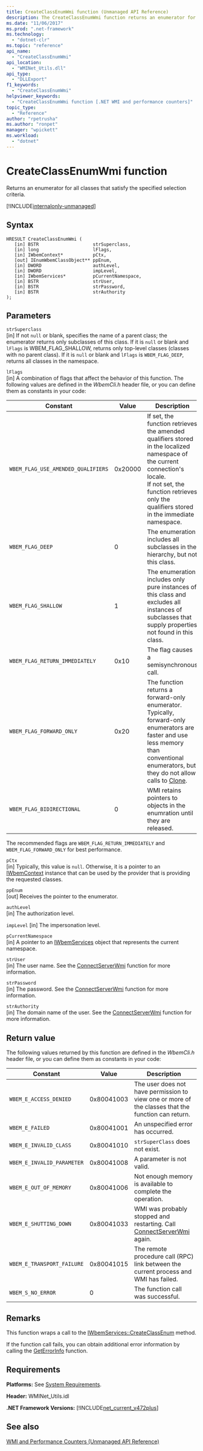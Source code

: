 ```yaml
---
title: CreateClassEnumWmi function (Unmanaged API Reference)
description: The CreateClassEnumWmi function returns an enumerator for all classes that satisfy specified criteria.
ms.date: "11/06/2017"
ms.prod: ".net-framework"
ms.technology: 
  - "dotnet-clr"
ms.topic: "reference"
api_name: 
  - "CreateClassEnumWmi"
api_location: 
  - "WMINet_Utils.dll"
api_type: 
  - "DLLExport"
f1_keywords: 
  - "CreateClassEnumWmi"
helpviewer_keywords: 
  - "CreateClassEnumWmi function [.NET WMI and performance counters]"
topic_type: 
  - "Reference"
author: "rpetrusha"
ms.author: "ronpet"
manager: "wpickett"
ms.workload: 
  - "dotnet"
---
```

# CreateClassEnumWmi function
Returns an enumerator for all classes that satisfy the specified selection criteria.  

[!INCLUDE[internalonly-unmanaged](../../../../includes/internalonly-unmanaged.md)]
  
## Syntax  
  
```  
HRESULT CreateClassEnumWmi (
   [in] BSTR                    strSuperclass,
   [in] long                    lFlags,
   [in] IWbemContext*           pCtx,
   [out] IEnumWbemClassObject** ppEnum,
   [in] DWORD                   authLevel,
   [in] DWORD                   impLevel,
   [in] IWbemServices*          pCurrentNamespace,
   [in] BSTR                    strUser,
   [in] BSTR                    strPassword,
   [in] BSTR                    strAuthority
); 
```  

## Parameters

`strSuperclass`    
[in] If not `null` or blank, specifies the name of a parent class; the enumerator returns only subclasses of this class. If it is `null` or blank and `lFlags` is WBEM_FLAG_SHALLOW, returns only top-level classes (classes with no parent class). If it is `null` or blank and `lFlags` is `WBEM_FLAG_DEEP`, returns all classes in the namespace.

`lFlags`   
[in] A combination of flags that affect the behavior of this function. The following values are defined in the *WbemCli.h* header file, or you can define them as constants in your code: 

|Constant  |Value  |Description  |
|---------|---------|---------|
| `WBEM_FLAG_USE_AMENDED_QUALIFIERS` | 0x20000 | If set, the function retrieves the amended qualifiers stored in the localized namespace of the current connection's locale. <br/> If not set, the function retrieves only the qualifiers stored in the immediate namespace. |
| `WBEM_FLAG_DEEP` | 0 | The enumeration includes all subclasses in the hierarchy, but not this class. |
| `WBEM_FLAG_SHALLOW` | 1 | The enumeration includes only pure instances of this class and excludes all instances of subclasses that supply properties not found in this class. |
| `WBEM_FLAG_RETURN_IMMEDIATELY` | 0x10 | The flag causes a semisynchronous call. |
| `WBEM_FLAG_FORWARD_ONLY` | 0x20 | The function returns a forward-only enumerator. Typically, forward-only enumerators are faster and use less memory than conventional enumerators, but they do not allow calls to [Clone](clone.md). |
| `WBEM_FLAG_BIDIRECTIONAL` | 0 | WMI retains pointers to objects in the enumration until they are released. | 

The recommended flags are `WBEM_FLAG_RETURN_IMMEDIATELY` and `WBEM_FLAG_FORWARD_ONLY` for best performance.

`pCtx`  
[in] Typically, this value is `null`. Otherwise, it is a pointer to an [IWbemContext](https://msdn.microsoft.com/library/aa391465(v=vs.85).aspx) instance that can be used by the provider that is providing the requested classes. 

`ppEnum`  
[out] Receives the pointer to the enumerator.

`authLevel`  
[in] The authorization level.

`impLevel`
[in] The impersonation level.

`pCurrentNamespace`   
[in] A pointer to an [IWbemServices](https://msdn.microsoft.com/library/aa392093(v=vs.85).aspx) object that represents the current namespace.

`strUser`   
[in] The user name. See the [ConnectServerWmi](connectserverwmi.md) function for more information.

`strPassword`   
[in] The password. See the [ConnectServerWmi](connectserverwmi.md) function for more information.

`strAuthority`   
[in] The domain name of the user. See the [ConnectServerWmi](connectserverwmi.md) function for more information.

## Return value

The following values returned by this function are defined in the *WbemCli.h* header file, or you can define them as constants in your code:

|Constant  |Value  |Description  |
|---------|---------|---------|
| `WBEM_E_ACCESS_DENIED` | 0x80041003 | The user does not have permission to view one or more of the classes that the function can return. |
| `WBEM_E_FAILED` | 0x80041001 | An unspecified error has occurred. |
| `WBEM_E_INVALID_CLASS` | 0x80041010 | `strSuperClass` does not exist. |
| `WBEM_E_INVALID_PARAMETER` | 0x80041008 | A parameter is not valid. |
| `WBEM_E_OUT_OF_MEMORY` | 0x80041006 | Not enough memory is available to complete the operation. |
| `WBEM_E_SHUTTING_DOWN` | 0x80041033 | WMI was probably stopped and restarting. Call [ConnectServerWmi](connectserverwmi.md) again. |
| `WBEM_E_TRANSPORT_FAILURE` | 0x80041015 | The remote procedure call (RPC) link between the current process and WMI has failed. |
|`WBEM_S_NO_ERROR` | 0 | The function call was successful.  |
  
## Remarks

This function wraps a call to the [IWbemServices::CreateClassEnum](https://msdn.microsoft.com/library/aa392095(v=vs.85).aspx) method.

If the function call fails, you can obtain additional error information by calling the [GetErrorInfo](geterrorinfo.md) function.

## Requirements  
 **Platforms:** See [System Requirements](../../../../docs/framework/get-started/system-requirements.md).  
  
 **Header:** WMINet_Utils.idl  
  
 **.NET Framework Versions:** [!INCLUDE[net_current_v472plus](../../../../includes/net-current-v472plus.md)]  
  
## See also  
[WMI and Performance Counters (Unmanaged API Reference)](index.md)
